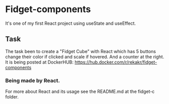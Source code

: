 # Fidget-components
It's one of my first React project using useState and useEffect.

## Task
The task been to create a "Fidget Cube" with React which has 5 buttons change their color if clicked and scale if hovered. And a counter at the right.
It is being posted at DockerHUB: https://hub.docker.com/r/rekakr/fidget-components

### Being made by React.
For more about React and its usage see the README.md at the fidget-c folder.
